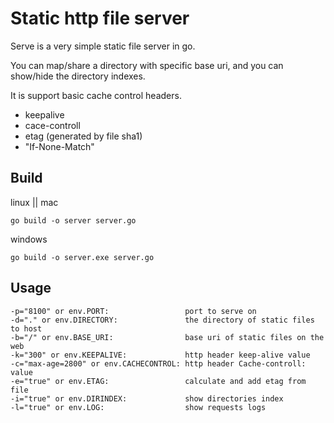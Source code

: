 # Static http file server

Serve is a very simple static file server in go.

You can map/share a directory with specific base uri, and you can show/hide the directory indexes.

It is support basic cache control headers.
-  keepalive
-  cace-controll
-  etag (generated by file sha1)
-  "If-None-Match"


## Build

linux || mac
```
go build -o server server.go
```


windows
```
go build -o server.exe server.go
```


## Usage
```
-p="8100" or env.PORT:                 port to serve on
-d="." or env.DIRECTORY:               the directory of static files to host
-b="/" or env.BASE_URI:                base uri of static files on the web
-k="300" or env.KEEPALIVE:             http header keep-alive value
-c="max-age=2800" or env.CACHECONTROL: http header Cache-controll: value
-e="true" or env.ETAG:                 calculate and add etag from file
-i="true" or env.DIRINDEX:             show directories index
-l="true" or env.LOG:                  show requests logs
```
